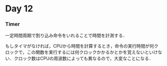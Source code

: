 # Day 12

### Timer

一定時間周期で割り込み命令をいれることで時間を計測する．

もしタイマがなければ，CPUから時間を計算するとき，命令の実行時間が何クロックで，この関数を実行するには何クロックかかるかとかを覚えないといけない．クロック数はCPUの周波数によっても異なるので，大変なことになる．


